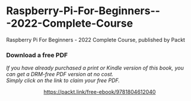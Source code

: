 # Raspberry-Pi-For-Beginners---2022-Complete-Course
Raspberry Pi For Beginners - 2022 Complete Course, published by Packt
### Download a free PDF

 <i>If you have already purchased a print or Kindle version of this book, you can get a DRM-free PDF version at no cost.<br>Simply click on the link to claim your free PDF.</i>
<p align="center"> <a href="https://packt.link/free-ebook/9781804612040">https://packt.link/free-ebook/9781804612040 </a> </p>